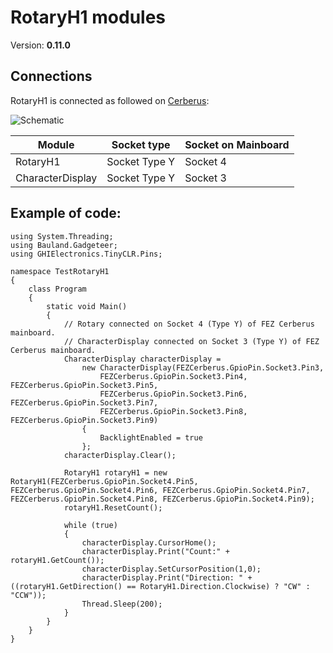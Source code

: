 # RotaryH1 modules
Version: __0.11.0__

## Connections ##
RotaryH1 is connected as followed on [Cerberus](http://docs.ghielectronics.com/hardware/legacy_products/gadgeteer/fez_cerberus.html):

![Schematic](Gadgeteer-RotaryH1-Cerberus.jpg)

Module           | Socket type   | Socket on Mainboard
---------------- | ------------- | -------------------
RotaryH1         | Socket Type Y | Socket 4
CharacterDisplay | Socket Type Y | Socket 3

## Example of code:
```CSharp
using System.Threading;
using Bauland.Gadgeteer;
using GHIElectronics.TinyCLR.Pins;

namespace TestRotaryH1
{
    class Program
    {
        static void Main()
        {
            // Rotary connected on Socket 4 (Type Y) of FEZ Cerberus mainboard.
            // CharacterDisplay connected on Socket 3 (Type Y) of FEZ Cerberus mainboard.
            CharacterDisplay characterDisplay =
                new CharacterDisplay(FEZCerberus.GpioPin.Socket3.Pin3,
                    FEZCerberus.GpioPin.Socket3.Pin4, FEZCerberus.GpioPin.Socket3.Pin5,
                    FEZCerberus.GpioPin.Socket3.Pin6, FEZCerberus.GpioPin.Socket3.Pin7,
                    FEZCerberus.GpioPin.Socket3.Pin8, FEZCerberus.GpioPin.Socket3.Pin9)
                {
                    BacklightEnabled = true
                };
            characterDisplay.Clear();

            RotaryH1 rotaryH1 = new RotaryH1(FEZCerberus.GpioPin.Socket4.Pin5, FEZCerberus.GpioPin.Socket4.Pin6, FEZCerberus.GpioPin.Socket4.Pin7, FEZCerberus.GpioPin.Socket4.Pin8, FEZCerberus.GpioPin.Socket4.Pin9);
            rotaryH1.ResetCount();

            while (true)
            {
                characterDisplay.CursorHome();
                characterDisplay.Print("Count:" + rotaryH1.GetCount());
                characterDisplay.SetCursorPosition(1,0);
                characterDisplay.Print("Direction: " + ((rotaryH1.GetDirection() == RotaryH1.Direction.Clockwise) ? "CW" : "CCW"));
                Thread.Sleep(200);
            }
        }
    }
}
```
